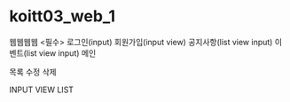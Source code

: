# koitt03_web_1
웹웹웹웹
<필수>
로그인(input)
회원가입(input view)
공지사항(list view input)
이벤트(list view input)
메인

목록 수정 삭제


INPUT VIEW LIST

